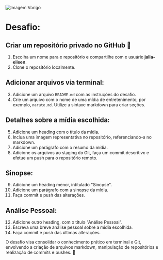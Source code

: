 ![Imagem Vorigo](klemt\images\vortigorb.png)
# Desafio:

## Criar um repositório privado no GitHub 🚀
1. Escolha um nome para o repositório e compartilhe com o usuário **julia-eileen**.
2. Clone o repositório localmente.

## Adicionar arquivos via terminal:
3. Adicione um arquivo `README.md` com as instruções do desafio.
4. Crie um arquivo com o nome de uma mídia de entretenimento, por exemplo, `naruto.md`. Utilize a sintaxe markdown para criar seções.

## Detalhes sobre a mídia escolhida:
5. Adicione um heading com o título da mídia.
6. Inclua uma imagem representativa no repositório, referenciando-a no markdown.
7. Adicione um parágrafo com o resumo da mídia.
8. Adicione os arquivos ao staging do Git, faça um commit descritivo e efetue um push para o repositório remoto.

## Sinopse:
9. Adicione um heading menor, intitulado "Sinopse".
10. Adicione um parágrafo com a sinopse da mídia.
11. Faça commit e push das alterações.

## Análise Pessoal:
12. Adicione outro heading, com o título "Análise Pessoal".
13. Escreva uma breve análise pessoal sobre a mídia escolhida.
14. Faça commit e push das últimas alterações.

O desafio visa consolidar o conhecimento prático em terminal e Git, envolvendo a criação de arquivos markdown, manipulação de repositórios e realização de commits e pushes. 🌟